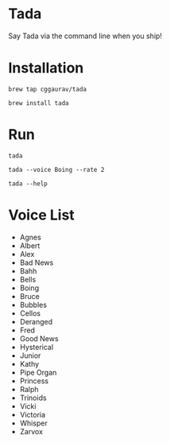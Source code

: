 Tada
===========

Say Tada via the command line when you ship!

Installation
===========

`brew tap cggaurav/tada`

`brew install tada`

Run 
===========

`tada`

`tada --voice Boing --rate 2`

`tada --help`

Voice List
===========

-  Agnes     
-  Albert    
-  Alex      
-  Bad News  
-  Bahh      
-  Bells     
-  Boing     
-  Bruce     
-  Bubbles   
-  Cellos    
-  Deranged  
-  Fred      
-  Good News 
-  Hysterical
-  Junior    
-  Kathy     
-  Pipe Organ
-  Princess  
-  Ralph     
-  Trinoids  
-  Vicki     
-  Victoria  
-  Whisper   
-  Zarvox    


